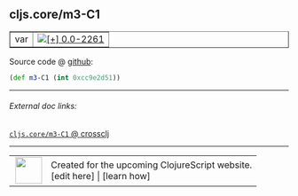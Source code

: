 ## cljs.core/m3-C1



 <table border="1">
<tr>
<td>var</td>
<td><a href="https://github.com/cljsinfo/cljs-api-docs/tree/0.0-2261"><img valign="middle" alt="[+] 0.0-2261" title="Added in 0.0-2261" src="https://img.shields.io/badge/+-0.0--2261-lightgrey.svg"></a> </td>
</tr>
</table>









Source code @ [github](https://github.com/clojure/clojurescript/blob/r1.7.28/src/main/cljs/cljs/core.cljs#L773):

```clj
(def m3-C1 (int 0xcc9e2d51))
```

<!--
Repo - tag - source tree - lines:

 <pre>
clojurescript @ r1.7.28
└── src
    └── main
        └── cljs
            └── cljs
                └── <ins>[core.cljs:773](https://github.com/clojure/clojurescript/blob/r1.7.28/src/main/cljs/cljs/core.cljs#L773)</ins>
</pre>

-->

---



###### External doc links:

[`cljs.core/m3-C1` @ crossclj](http://crossclj.info/fun/cljs.core.cljs/m3-C1.html)<br>

---

 <table>
<tr><td>
<img valign="middle" align="right" width="48px" src="http://i.imgur.com/Hi20huC.png">
</td><td>
Created for the upcoming ClojureScript website.<br>
[edit here] | [learn how]
</td></tr></table>

[edit here]:https://github.com/cljsinfo/cljs-api-docs/blob/master/cljsdoc/cljs.core_m3-C1.cljsdoc
[learn how]:https://github.com/cljsinfo/cljs-api-docs/wiki/cljsdoc-files

<!--

This information was too distracting to show to readers, but I'll leave it
commented here since it is helpful to:

- pretty-print the data used to generate this document
- and show how to retrieve that data



The API data for this symbol:

```clj
{:ns "cljs.core",
 :name "m3-C1",
 :type "var",
 :source {:code "(def m3-C1 (int 0xcc9e2d51))",
          :title "Source code",
          :repo "clojurescript",
          :tag "r1.7.28",
          :filename "src/main/cljs/cljs/core.cljs",
          :lines [773]},
 :full-name "cljs.core/m3-C1",
 :full-name-encode "cljs.core_m3-C1",
 :history [["+" "0.0-2261"]]}

```

Retrieve the API data for this symbol:

```clj
;; from Clojure REPL
(require '[clojure.edn :as edn])
(-> (slurp "https://raw.githubusercontent.com/cljsinfo/cljs-api-docs/catalog/cljs-api.edn")
    (edn/read-string)
    (get-in [:symbols "cljs.core/m3-C1"]))
```

-->
